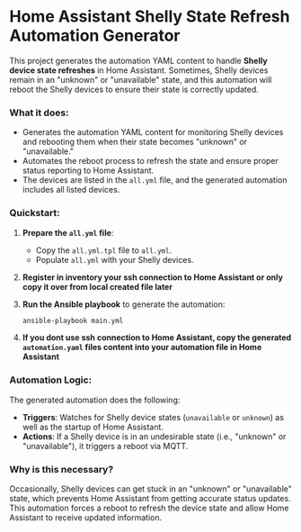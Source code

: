 # Home Assistant Shelly State Refresh Automation Generator

This project generates the automation YAML content to handle **Shelly device state refreshes** in Home Assistant. Sometimes, Shelly devices remain in an "unknown" or "unavailable" state, and this automation will reboot the Shelly devices to ensure their state is correctly updated.

### What it does:
- Generates the automation YAML content for monitoring Shelly devices and rebooting them when their state becomes "unknown" or "unavailable."
- Automates the reboot process to refresh the state and ensure proper status reporting to Home Assistant.
- The devices are listed in the `all.yml` file, and the generated automation includes all listed devices.

### Quickstart:

1. **Prepare the `all.yml` file**:
   - Copy the `all.yml.tpl` file to `all.yml`.
   - Populate `all.yml` with your Shelly devices.

2. **Register in inventory your ssh connection to Home Assistant or only copy it over from local created file later**

3. **Run the Ansible playbook** to generate the automation:
   ```bash
   ansible-playbook main.yml
   ```

4. **If you dont use ssh connection to Home Assistant, copy the generated `automation.yaml` files content into your automation file in Home Assistant**

### Automation Logic:

The generated automation does the following:
- **Triggers**: Watches for Shelly device states (`unavailable` or `unknown`) as well as the startup of Home Assistant.
- **Actions**: If a Shelly device is in an undesirable state (i.e., "unknown" or "unavailable"), it triggers a reboot via MQTT.
  
### Why is this necessary?
Occasionally, Shelly devices can get stuck in an "unknown" or "unavailable" state, which prevents Home Assistant from getting accurate status updates. This automation forces a reboot to refresh the device state and allow Home Assistant to receive updated information.